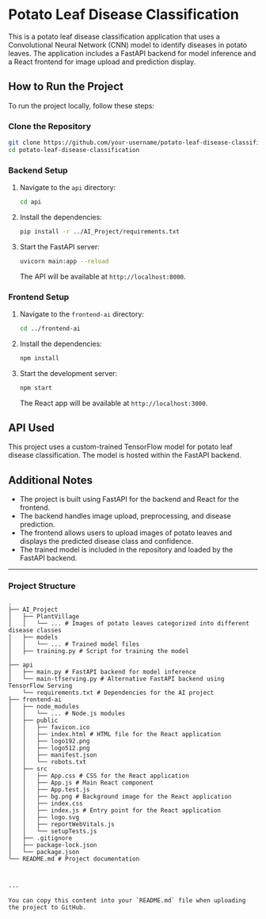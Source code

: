
# Potato Leaf Disease Classification

This is a potato leaf disease classification application that uses a Convolutional Neural Network (CNN) model to identify diseases in potato leaves. The application includes a FastAPI backend for model inference and a React frontend for image upload and prediction display.

## How to Run the Project

To run the project locally, follow these steps:

### Clone the Repository

```bash
git clone https://github.com/your-username/potato-leaf-disease-classification.git
cd potato-leaf-disease-classification
```

### Backend Setup

1. Navigate to the `api` directory:

    ```bash
    cd api
    ```

2. Install the dependencies:

    ```bash
    pip install -r ../AI_Project/requirements.txt
    ```

3. Start the FastAPI server:

    ```bash
    uvicorn main:app --reload
    ```

   The API will be available at `http://localhost:8000`.

### Frontend Setup

1. Navigate to the `frontend-ai` directory:

    ```bash
    cd ../frontend-ai
    ```

2. Install the dependencies:

    ```bash
    npm install
    ```

3. Start the development server:

    ```bash
    npm start
    ```

   The React app will be available at `http://localhost:3000`.

## API Used

This project uses a custom-trained TensorFlow model for potato leaf disease classification. The model is hosted within the FastAPI backend.

## Additional Notes

- The project is built using FastAPI for the backend and React for the frontend.
- The backend handles image upload, preprocessing, and disease prediction.
- The frontend allows users to upload images of potato leaves and displays the predicted disease class and confidence.
- The trained model is included in the repository and loaded by the FastAPI backend.

---

### Project Structure

```plaintext
.
├── AI_Project
│   ├── PlantVillage
│   │   └── ... # Images of potato leaves categorized into different disease classes
│   ├── models
│   │   └── ... # Trained model files
│   ├── training.py # Script for training the model
│  
├── api
│   ├── main.py # FastAPI backend for model inference
│   └── main-tfserving.py # Alternative FastAPI backend using TensorFlow Serving
    └── requirements.txt # Dependencies for the AI project
├── frontend-ai
│   ├── node_modules
│   │   └── ... # Node.js modules
│   ├── public
│   │   ├── favicon.ico
│   │   ├── index.html # HTML file for the React application
│   │   ├── logo192.png
│   │   ├── logo512.png
│   │   ├── manifest.json
│   │   └── robots.txt
│   ├── src
│   │   ├── App.css # CSS for the React application
│   │   ├── App.js # Main React component
│   │   ├── App.test.js
│   │   ├── bg.png # Background image for the React application
│   │   ├── index.css
│   │   ├── index.js # Entry point for the React application
│   │   ├── logo.svg
│   │   ├── reportWebVitals.js
│   │   └── setupTests.js
│   ├── .gitignore
│   ├── package-lock.json
│   └── package.json
└── README.md # Project documentation



---

You can copy this content into your `README.md` file when uploading the project to GitHub.
